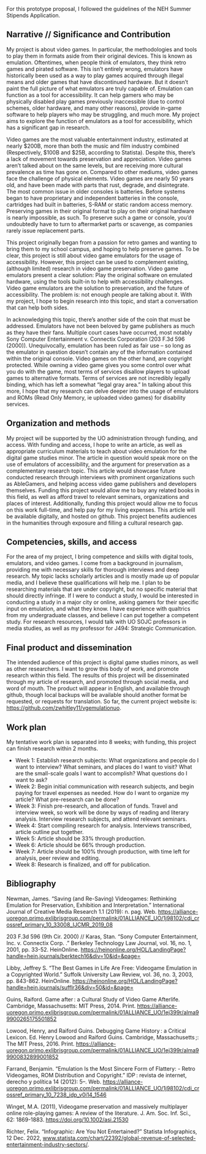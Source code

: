 For this prototype proposal, I followed the guidelines of the NEH Summer Stipends Application. 

## Narrative // Significance and Contribution

My project is about video games. In particular, the methodologies and tools to play them in formats aside from their original devices. This is known as emulation. Oftentimes, when people think of emulators, they think retro games and pirated software. This isn’t entirely wrong, emulators have historically been used as a way to play games acquired through illegal means and older games that have discontinued hardware. But it doesn’t paint the full picture of what emulators are truly capable of. Emulation can function as a tool for accessibility. It can help gamers who may be physically disabled play games previously inaccessible (due to control schemes, older hardware, and many other reasons), provide in-game software to help players who may be struggling, and much more. My project aims to explore the function of emulators as a tool for accessibility, which has a significant gap in research. 

Video games are the most valuable entertainment industry, estimated at nearly $200B, more than both the music and film industry combined (Respectively, $100B and $25B, according to Statista). Despite this, there’s a lack of movement towards preservation and appreciation. Video games aren’t talked about on the same levels, but are receiving more cultural prevalence as time has gone on. Compared to other mediums, video games face the challenge of physical elements. Video games are nearly 50 years old, and have been made with parts that rust, degrade, and disintegrate. The most common issue in older consoles is batteries. Before systems began to have proprietary and independent batteries in the console, cartridges had built in batteries, S-RAM or static random access memory. Preserving games in their original format to play on their original hardware is nearly impossible, as such. To preserve such a game or console, you’d undoubtedly have to turn to aftermarket parts or scavenge, as companies rarely issue replacement parts.

This project originally began from a passion for retro games and wanting to bring them to my school campus, and hoping to help preserve games. To be clear, this project is still about video game emulators for the usage of accessibility. However, this project can be used to complement existing, (although limited) research in video game preservation. Video game emulators present a clear solution: Play the original software on emulated hardware, using the tools built-in to help with accessibility challenges. Video game emulators are the solution to preservation, and the future of accessibility. The problem is: not enough people are talking about it. With my project, I hope to begin research into this topic, and start a conversation that can help both sides. 

In acknowledging this topic, there’s another side of the coin that must be addressed. Emulators have not been beloved by game publishers as much as they have their fans. Multiple court cases have occurred, most notably Sony Computer Entertainment v. Connectix Corporation (203 F.3d 596 (2000)). Unequivocally, emulation has been ruled as fair use – so long as the emulator in question doesn’t contain any of the information contained within the original console. Video games on the other hand, are copyright protected. While owning a video game gives you some control over what you do with the game, most terms of services disallow players to upload games to alternative formats. Terms of services are not incredibly legally binding, which has left a somewhat “legal gray area.” In talking about this more, I hope that my research can delve deeper into the usage of emulators and ROMs (Read Only Memory, ie uploaded video games) for disability services. 


## Organization and methods 

My project will be supported by the UO administration through funding, and access. With funding and access, I hope to write an article, as well as appropriate curriculum materials to teach about video emulation for the digital game studies minor. The article in question would speak more on the use of emulators of accessibility, and the argument for preservation as a complementary research topic. This article would showcase future conducted research through interviews with prominent organizations such as AbleGamers, and helping access video game publishers and developers themselves. Funding this project would allow me to buy any related books in this field, as well as afford travel to relevant seminars, organizations and places of interest. Additionally, funding this project would allow me to focus on this work full-time, and help pay for my living expenses. This article will be available digitally, and hosted on github. This project benefits audiences in the humanities through exposure and filling a cultural research gap.

## Competencies, skills, and access 

For the area of my project, I bring competence and skills with digital tools, emulators, and video games. I come from a background in journalism, providing me with necessary skills for thorough interviews and deep research. My topic lacks scholarly articles and is mostly made up of popular media, and I believe these qualifications will help me. I plan to be researching materials that are under copyright, but no specific material that should directly infringe. If I were to conduct a study, I would be interested in conducting a study in a major city or online, asking gamers for their specific input on emulation, and what they know. I have experience with qualtrics from my undergraduate classes, and believe I can put together a competent study. For research resources, I would talk with UO SOJC professors in media studies, as well as my professor for J494: Strategic Communication.

## Final product and dissemination 

The intended audience of this project is digital game studies minors, as well as other researchers. I want to grow this body of work, and promote research within this field. The results of this project will be disseminated through my article of research, and promoted through social media, and word of mouth. The product will appear in English, and available through github, though local backups will be available should another format be requested, or requests for translation. So far, the current project website is: https://github.com/zwhitley11/vgemulationuo.


## Work plan 

My tentative work plan is separated into 8 weeks; with funding, this project can finish research within 2 months. 

- Week 1: Establish research subjects: What organizations and people do I want to interview? What seminars, and places do I want to visit? What are the small-scale goals I want to accomplish? What questions do I want to ask?
- Week 2: Begin initial communication with research subjects, and begin paying for travel expenses as needed. How do I want to organize my article? What pre-research can be done?
- Week 3: Finish pre-research, and allocation of funds. Travel and interview week, so work will be done by ways of reading and literary analysis. Interview research subjects, and attend relevant seminars.
- Week 4: Start compiling research for analysis. Interviews transcribed, article outline put together. 
- Week 5: Article should be 33% through production.
- Week 6: Article should be 66% through production.
- Week 7: Article should be 100% through production, with time left for analysis, peer review and editing. 
- Week 8: Research is finalized, and off for publication.

## Bibliography 

Newman, James. “Saving (and Re-Saving) Videogames: Rethinking Emulation for Preservation, Exhibition and Interpretation.” International Journal of Creative Media Research 1.1 (2019): n. pag. Web. https://alliance-uoregon.primo.exlibrisgroup.com/permalink/01ALLIANCE_UO/1j98102/cdi_crossref_primary_10_33008_IJCMR_2019_08

203 F.3d 596 (9th Cir. 2000) // Karas, Stan. “Sony Computer Entertainment, Inc. v. Connectix Corp. .” Berkeley Technology Law Journal, vol. 16, no. 1, 2001, pp. 33-52. HeinOnline. https://heinonline.org/HOL/LandingPage?handle=hein.journals/berktech16&div=10&id=&page=

Libby, Jeffrey S. “The Best Games in Life Are Free: Videogame Emulation in a Copyrighted World.” Suffolk University Law Review, vol. 36, no. 3, 2003, pp. 843-862. HeinOnline. https://heinonline.org/HOL/LandingPage?handle=hein.journals/sufflr36&div=50&id=&page=

Guins, Raiford. Game after : a Cultural Study of Video Game Afterlife. Cambridge, Massachusetts: MIT Press, 2014. Print. https://alliance-uoregon.primo.exlibrisgroup.com/permalink/01ALLIANCE_UO/1ej399r/alma99900265175501852

Lowood, Henry, and Raiford Guins. Debugging Game History : a Critical Lexicon. Ed. Henry Lowood and Raiford Guins. Cambridge, Massachusetts ;: The MIT Press, 2016. Print. https://alliance-uoregon.primo.exlibrisgroup.com/permalink/01ALLIANCE_UO/1ej399r/alma99900832899001852

Farrand, Benjamin. “Emulation Is the Most Sincere Form of Flattery: - Retro Videogames, ROM Distribution and Copyright.” IDP : revista de internet, derecho y política 14 (2012): 5–. Web. https://alliance-uoregon.primo.exlibrisgroup.com/permalink/01ALLIANCE_UO/1j98102/cdi_crossref_primary_10_7238_idp_v0i14_1546

Winget, M.A. (2011), Videogame preservation and massively multiplayer online role-playing games: A review of the literature. J. Am. Soc. Inf. Sci., 62: 1869-1883. https://doi.org/10.1002/asi.21530

Richter, Felix. “Infographic: Are You Not Entertained?” Statista Infographics, 12 Dec. 2022, www.statista.com/chart/22392/global-revenue-of-selected-entertainment-industry-sectors/. 

